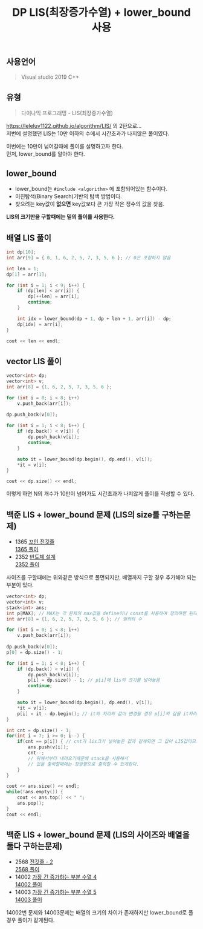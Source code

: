 ﻿---
title: "DP LIS(최장증가수열) + lower_bound 사용"
categories: Algorithm
comments: true
---

## 사용언어
 > Visual studio 2019 C++ 


## 유형
  > 다이나믹 프로그래밍 - LIS(최장증가수열)



<https://leleluv1122.github.io/algorithm/LIS/> 의 2탄으로...  
저번에 설명했던 LIS는 10만 이하의 수에서 시간초과가 나지않은 풀이였다.

이번에는 10만이 넘어갈때에 풀이를 설명하고자 한다.  
먼저, lower_bound를 알아야 한다.

## lower_bound
 - lower_bound는 `#include <algorithm>` 에 포함되어있는 함수이다.
 - 이진탐색(Binary Search)기반의 탐색 방법이다.
 - 찾으려는 key값이 **없으면** key값보다 큰 가장 작은 정수의 값을 찾음.


**LIS의 크기만을 구할때에는 밑의 풀이를 사용한다.**

## 배열 LIS 풀이

```c++
int dp[10];
int arr[9] = { 0, 1, 6, 2, 5, 7, 3, 5, 6 }; // 0은 포함하지 않음

int len = 1;
dp[1] = arr[1];

for (int i = 1; i < 9; i++) {
	if (dp[len] < arr[i]) {
		dp[++len] = arr[i];
		continue;
	}

	int idx = lower_bound(dp + 1, dp + len + 1, arr[i]) - dp;
	dp[idx] = arr[i];
}

cout << len << endl;
```


## vector LIS 풀이

```c++
vector<int> dp;
vector<int> v;
int arr[8] = {1, 6, 2, 5, 7, 3, 5, 6 };

for (int i = 0; i < 8; i++)
	v.push_back(arr[i]);
	
dp.push_back(v[0]);

for (int i = 1; i < 8; i++) {
	if (dp.back() < v[i]) {
		dp.push_back(v[i]);
		continue;
	}

	auto it = lower_bound(dp.begin(), dp.end(), v[i]);
	*it = v[i];
}

cout << dp.size() << endl;
```


이렇게 하면 N의 개수가 10만이 넘어가도 시간초과가 나지않게 풀이를 작성할 수 있다.


## 백준 LIS + lower_bound 문제 (LIS의 size를 구하는문제)
 - 1365 [꼬인 전깃줄](https://www.acmicpc.net/problem/1365)  
   [1365 풀이](https://github.com/leleluv1122/Algorithm/blob/master/_BAEKJOON_/_BAEKJOON_/1365_%EA%BC%AC%EC%9D%B8_%EC%A0%84%EA%B9%83%EC%A4%84.cpp)  
 - 2352 [반도체 설계](https://www.acmicpc.net/problem/2352)  
   [2352 풀이](https://github.com/leleluv1122/Algorithm/blob/master/_BAEKJOON_/_BAEKJOON_/2352_%EB%B0%98%EB%8F%84%EC%B2%B4_%EC%84%A4%EA%B3%84.cpp)  


사이즈를 구할때에는 위와같은 방식으로 풀면되지만, 배열까지 구할 경우 추가해야 되는 부분이 있다.

```c++
vector<int> dp;
vector<int> v;
stack<int> ans;
int p[MAX]; // MAX는 각 문제의 max값을 define이나 const를 사용하여 정의하면 된다.
int arr[8] = {1, 6, 2, 5, 7, 3, 5, 6 }; // 임의의 수

for (int i = 0; i < 8; i++)
	v.push_back(arr[i]);
	
dp.push_back(v[0]);
p[0] = dp.size() - 1;

for (int i = 1; i < 8; i++) {
	if (dp.back() < v[i]) {
		dp.push_back(v[i]);
		p[i] = dp.size() - 1; // p[i]에 lis의 크기를 넣어놓음
		continue;
	}

	auto it = lower_bound(dp.begin(), dp.end(), v[i]);
	*it = v[i];
	p[i] = it - dp.begin(); // it의 자리의 값이 변경될 경우 p[i]의 값을 it자리값으로 바꿔줌
}

int cnt = dp.size() - 1;
for(int i = 7; i >= 0; i--) {
	if(cnt == p[i]) { // cnt가 lis크기 넣어놓은 값과 같게되면 그 값이 LIS값이므로 push
		ans.push(v[i]); 
		cnt--;
		// 위에서부터 내려오기때문에 stack을 사용해서 
		// 값을 출력할때에는 정방향으로 출력할 수 있게한다.
	}
}

cout << ans.size() << endl;
while(!ans.empty()) {
	cout << ans.top() << " ";
	ans.pop();
}
cout << endl;
```



## 백준 LIS + lower_bound 문제 (LIS의 사이즈와 배열을 둘다 구하는문제)
 - 2568 [전깃줄 - 2](https://www.acmicpc.net/problem/2568)  
   [2568 풀이](https://github.com/leleluv1122/Algorithm/blob/master/_BAEKJOON_/_BAEKJOON_/2568_%EC%A0%84%EA%B9%83%EC%A4%842.cpp)
 - 14002 [가장 긴 증가하는 부분 수열 4](https://www.acmicpc.net/problem/14002)  
   [14002 풀이](https://github.com/leleluv1122/Algorithm/blob/master/_BAEKJOON_/_BAEKJOON_/14002_%EA%B0%80%EC%9E%A5%EA%B8%B4%EC%A6%9D%EA%B0%80%ED%95%98%EB%8A%94%EB%B6%80%EB%B6%84%EC%88%98%EC%97%B44.cpp)
 - 14003 [가장 긴 증가하는 부분 수열 5](https://www.acmicpc.net/problem/14003)  
   [14003 풀이](https://github.com/leleluv1122/Algorithm/blob/master/_BAEKJOON_/_BAEKJOON_/14003_%EA%B0%80%EC%9E%A5%EA%B8%B4%EC%A6%9D%EA%B0%80%ED%95%98%EB%8A%94%EB%B6%80%EB%B6%84%EC%88%98%EC%97%B45.cpp)

14002번 문제와 14003문제는 배열의 크기의 차이가 존재하지만 lower_bound로 풀 경우 풀이가 같게된다.

